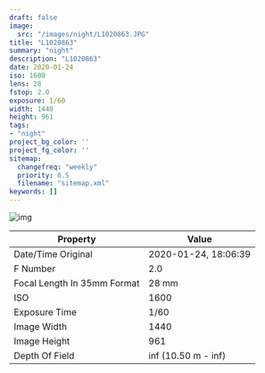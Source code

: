 ```yaml
---
draft: false
image:
  src: "/images/night/L1020863.JPG"
title: "L1020863"
summary: "night"
description: "L1020863"
date: 2020-01-24
iso: 1600
lens: 28
fstop: 2.0
exposure: 1/60
width: 1440
height: 961
tags:
- "night"
project_bg_color: ''
project_fg_color: ''
sitemap:
  changefreq: "weekly"
  priority: 0.5
  filename: "sitemap.xml"
keywords: []
---
```


![img](/images/night/L1020863.JPG)


Property | Value
---------|------
Date/Time Original              | 2020-01-24, 18:06:39
F Number                        | 2.0
Focal Length In 35mm Format     | 28 mm
ISO                             | 1600
Exposure Time                   | 1/60
Image Width                     | 1440
Image Height                    | 961
Depth Of Field                  | inf (10.50 m - inf)
